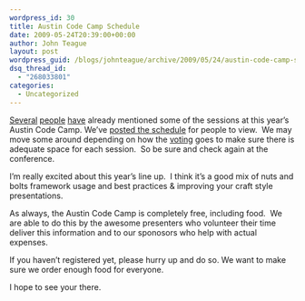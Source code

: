 ```yaml
---
wordpress_id: 30
title: Austin Code Camp Schedule
date: 2009-05-24T20:39:00+00:00
author: John Teague
layout: post
wordpress_guid: /blogs/johnteague/archive/2009/05/24/austin-code-camp-schedule.aspx
dsq_thread_id:
  - "268033801"
categories:
  - Uncategorized
---
```

[Several](/blogs/hex/archive/2009/05/16/austin-code-camp-sessions-voting-results.aspx) [people](/blogs/chad_myers/archive/2009/05/17/austin-codecamp-09-quite-possibly-better-than-bacon.aspx) [have](http://devlicious.com/blogs/anne_epstein/archive/2009/05/17/austin-code-camp-2009.aspx) already mentioned some of the sessions at this year&#8217;s Austin Code Camp. We&#8217;ve [posted the schedule](http://www.adnug.org/austincodecamp09 "Austin Code Camp 09") for people to view.&nbsp; We may move some around depending on how the [voting](http://www.adnug.org/AustinCodeCamp09/Proposal/List "Vote for sessions") goes to make sure there is adequate space for each session.&nbsp; So be sure and check again at the conference.

I&#8217;m really excited about this year&#8217;s line up.&nbsp; I think it&#8217;s a good mix of nuts and bolts framework usage and best practices & improving your craft style presentations.

As always, the Austin Code Camp is completely free, including food.&nbsp; We are able to do this by the awesome presenters who volunteer their time deliver this information and to our sponosors who help with actual expenses.

If you haven&#8217;t registered yet, please hurry up and do so. We want to make sure we order enough food for everyone.

I hope to see your there.